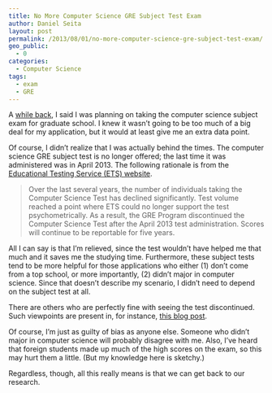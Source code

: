 ```yaml
---
title: No More Computer Science GRE Subject Test Exam
author: Daniel Seita
layout: post
permalink: /2013/08/01/no-more-computer-science-gre-subject-test-exam/
geo_public:
  - 0
categories:
  - Computer Science
tags:
  - exam
  - GRE
---
```

A [while back][1], I said I was planning on taking the computer science subject exam for graduate
school. I knew it wasn&#8217;t going to be too much of a big deal for my application, but it would
at least give me an extra data point.

Of course, I didn&#8217;t realize that I was actually behind the times. The computer science GRE
subject test is no longer offered; the last time it was administered was in April 2013. The
following rationale is from the [Educational Testing Service (ETS) website][2].

> Over the last several years, the number of individuals taking the Computer Science Test has
> declined significantly. Test volume reached a point where ETS could no longer support the test
> psychometrically. As a result, the GRE Program discontinued the Computer Science Test after the
> April 2013 test administration. Scores will continue to be reportable for five years.

All I can say is that I&#8217;m relieved, since the test wouldn&#8217;t have helped me that much and
it saves me the studying time. Furthermore, these subject tests tend to be more helpful for those
applications who either (1) don&#8217;t come from a top school, or more importantly, (2)
didn&#8217;t major in computer science. Since that doesn&#8217;t describe my scenario, I
didn&#8217;t need to depend on the subject test at all.

There are others who are perfectly fine with seeing the test discontinued. Such viewpoints are
present in, for instance, [this blog post][3].

Of course, I&#8217;m just as guilty of bias as anyone else. Someone who didn&#8217;t major in
computer science will probably disagree with me. Also, I&#8217;ve heard that foreign students made
up much of the high scores on the exam, so this may hurt them a little. (But my knowledge here is
sketchy.)

Regardless, though, all this really means is that we can get back to our research.

 [1]: http://seitad.wordpress.com/2013/07/20/grad-school-applications-stage-1-the-quiet-before-the-storm/
 [2]: https://www.ets.org/gre/subject/faq
 [3]: http://blog.computationalcomplexity.org/2013/01/the-end-of-useless-test.html
